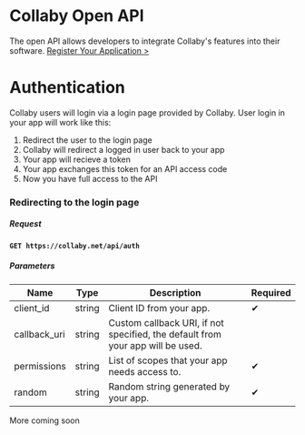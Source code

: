 # Collaby Open API

The open API allows developers to integrate Collaby's features into their software.
[Register Your Application >](https://collaby.net/api/)

# Authentication
Collaby users will login via a login page provided by Collaby. User login in your app will work like this:
  1. Redirect the user to the login page
  2. Collaby will redirect a logged in user back to your app
  3. Your app will recieve a token
  4. Your app exchanges this token for an API access code
  5. Now you have full access to the API

### Redirecting to the login page

##### Request

**`GET https://collaby.net/api/auth`**

##### Parameters

Name | Type | Description | Required
--- | --- | --- | ---
client_id | string | Client ID from your app. | ✔
callback_uri | string | Custom callback URI, if not specified, the default from your app will be used. | 
permissions | string | List of scopes that your app needs access to. | ✔
random | string | Random string generated by your app. | ✔

More coming soon
